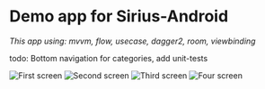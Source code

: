 #  Demo app for Sirius-Android

*This app using: mvvm, flow, usecase, dagger2, room, viewbinding*

todo: Bottom navigation for categories, add unit-tests

![First screen](https://i.ibb.co/V3xRZ5r/Screenshot-1622973173.png)
![Second screen](https://i.ibb.co/Js8dPpP/Screenshot-1622973176.png)
![Third screen](https://i.ibb.co/0yww5DG/Screenshot-1622973180.png)
![Four screen](https://i.ibb.co/mGqRwgM/Screenshot-1622973192.png)
